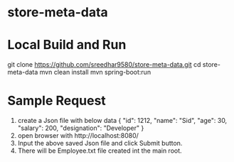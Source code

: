 # store-meta-data

# Local Build and Run
git clone https://github.com/sreedhar9580/store-meta-data.git
cd store-meta-data
mvn clean install
mvn spring-boot:run

# Sample Request

1. create a Json file with below data
{
  "id": 1212,
  "name": "Sid",
  "age": 30,
  "salary": 200,
  "designation": "Developer"
}
2. open browser with http://localhost:8080/
3. Input the above saved Json file and click Submit button.
4. There will be Employee.txt file created int the main root.
